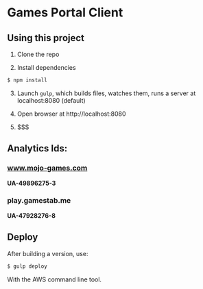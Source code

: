 Games Portal Client
=====================

## Using this project

1. Clone the repo

2. Install dependencies
```bash
$ npm install
```
3. Launch `gulp`, which builds files, watches them, runs a server at localhost:8080 (default)

4. Open browser at http://localhost:8080

5. $$$

## Analytics Ids:

### www.mojo-games.com
**UA-49896275-3**

### play.gamestab.me
**UA-47928276-8**

## Deploy

After building a version, use:

```bash
$ gulp deploy
```

With the AWS command line tool.
